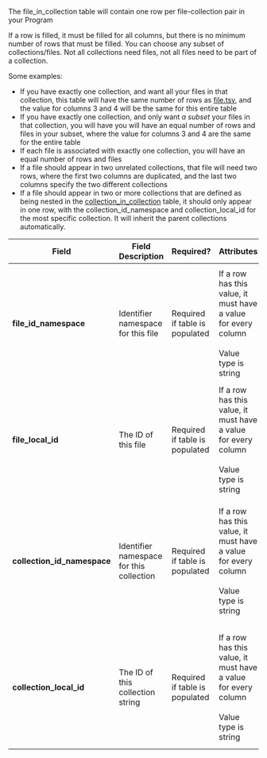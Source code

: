 The file_in_collection table will contain one row per file-collection pair in your Program

If a row is filled, it must be filled for all columns, but there is no minimum number of rows that must be filled. You can choose any subset of collections/files. Not all collections need files, not all files need to be part of a collection.


Some examples:   
- If you have exactly one collection, and want all your files in that collection, this table will have the same number of rows as [file.tsv](./TableInfo:-file.tsv), and the value for columns 3 and 4 will be the same for this entire table
- If you have exactly one collection, and only want *a subset* your files in that collection, you will have you will have an equal number of rows and files in your subset, where the value for columns 3 and 4 are the same for the entire table
- If each file is associated with exactly one collection, you will have an equal number of rows and files
- If a file should appear in two unrelated collections, that file will need two rows, where the first two columns are duplicated, and the last two columns specify the two different collections
- If a file should appear in two or more collections that are defined as being nested in the [collection_in_collection](./TableInfo:-collection_in_collection.tsv) table, it should only appear in one row, with the collection_id_namespace and collection_local_id for the most specific collection. It will inherit the parent collections automatically.

Field | Field Description | Required? |  Attributes | Extra Info 
------|-------------------|-----------|-------------|------------
**file_id_namespace** |Identifier namespace for this file  | Required if table is populated | If a row has this value, it must have a value for every column <br /><br />Value type is string | For each row this will be the value of `id_namespace` in [file.tsv](./TableInfo:-file.tsv) for the file in this collection. If your program has not implemented multiple id_namespaces, this will be exactly the same for all rows and in the `collection_id_namespace` column
**file_local_id**|The ID of this file | Required if table is populated | If a row has this value, it must have a value for every column <br /><br />Value type is string |  For each row this will be the value of `local_id` in [file.tsv](./TableInfo:-file.tsv) for the file in this collection. If a collection has multiple files, it should have multiple *rows*. **Concatenating values in this column will invalidate your submission**
**collection_id_namespace** | Identifier namespace for this collection | Required if table is populated | If a row has this value, it must have a value for every column<br /><br />Value type is string | For each row (each file), this will be the value of `id_namespace` in [collection.tsv](./TableInfo:-collection.tsv) for the collection this file was taken from. If your program has not implemented multiple id_namespaces, this will be exactly the same for all rows and in the `file_id_namespace` column
**collection_local_id** | The ID of this collection string |  Required if table is populated | If a row has this value, it must have a value for every column<br /><br /> Value type is string | For each row (each file), this will be the value of `local_id` in [collection.tsv](./TableInfo:-collection.tsv) for the collection this file was taken from. If a file should be part of multiple collections, it should have multiple *rows*. **Concatenating values in this column will invalidate your submission**